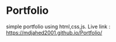 # Portfolio
simple portfolio using html,css,js.
Live link : https://mdjahed2001.github.io/Portfolio/
